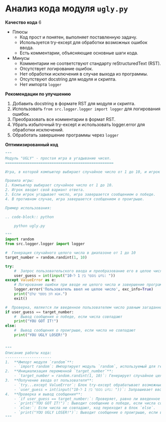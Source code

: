 # Анализ кода модуля `ugly.py`

**Качество кода**
6
-  Плюсы
    - Код прост и понятен, выполняет поставленную задачу.
    - Используется try-except для обработки возможных ошибок ввода.
    - Есть комментарии, объясняющие основные шаги кода.
-  Минусы
    - Комментарии не соответствуют стандарту reStructuredText (RST).
    - Отсутствует логирование ошибок.
    - Нет обработки исключения в случае выхода из программы.
    - Отсутствуют docstring для модуля и скрипта.
    - Нет импорта `logger`

**Рекомендации по улучшению**
1.  Добавить docstring в формате RST для модуля и скрипта.
2.  Использовать `from src.logger.logger import logger` для логирования ошибок.
3.  Преобразовать все комментарии в формат RST.
4.  Убрать избыточный try-except и использовать logger.error для обработки исключений.
5.  Обработать завершение программы через `logger`

**Оптимизированный код**
```python
"""
Модуль "UGLY" - простая игра в угадывание чисел.
=================================================

Игра, в которой компьютер выбирает случайное число от 1 до 10, и игрок пытается его угадать.

Правила игры:
1. Компьютер выбирает случайное число от 1 до 10.
2. Игрок вводит свой вариант ответа.
3. Если игрок угадывает число, игра завершается сообщением о победе.
4. В противном случае, игра завершается сообщением о проигрыше.

Пример использования:

.. code-block:: python

    python ugly.py

"""
import random
from src.logger.logger import logger

#  Генерация случайного целого числа в диапазоне от 1 до 10
target_number = random.randint(1, 10)

try:
    #  Запрос пользовательского ввода и преобразование его в целое число
    user_guess = int(input("נחש מספר בין 1 ל-10: "))
except ValueError as e:
    # Логирование ошибки при вводе не целого числа и завершение программы.
    logger.error('Пользователь ввел не целое число', exc_info=True)
    print("אנא הזן מספר שלם.")
    exit()

#  Проверка, является ли введенное пользователем число равным загаданному
if user_guess == target_number:
    #  Вывод сообщения о победе, если числа совпадают
    print("YOU GOT IT!")
else:
    #  Вывод сообщения о проигрыше, если числа не совпадают
    print("YOU UGLY LOSER!")


"""
Описание работы кода:
---------------------
1.  **Импорт модуля `random`**:
    - `import random`: Импортирует модуль `random`, используемый для генерации случайных чисел.
2.  **Инициализация переменной `target_number`**:
    - `target_number = random.randint(1, 10)`: Генерирует случайное целое число между 1 и 10 (включительно) и сохраняет его в переменной `target_number`.
3.  **Получение ввода от пользователя**:
    - `try...except ValueError`: Блок try-except обрабатывает возможные ошибки ввода. Если пользователь введет нецелое число, будет выведено сообщение об ошибке.
    - `user_guess = int(input("נחש מספר בין 1 ל-10: "))`: Запрашивает ввод числа у пользователя, преобразует его в целое число и сохраняет в переменной `user_guess`.
4.  **Проверка и вывод сообщения**:
    - `if user_guess == target_number:`: Проверяет, равно ли введенное пользователем число загаданному.
    - `print("YOU GOT IT!")`: Выводит сообщение о победе, если числа совпадают.
    - `else:`: Если числа не совпадают, код переходит в блок `else`.
    - `print("YOU UGLY LOSER!")`: Выводит сообщение о проигрыше, если введенное число не совпадает с загаданным.
"""
```